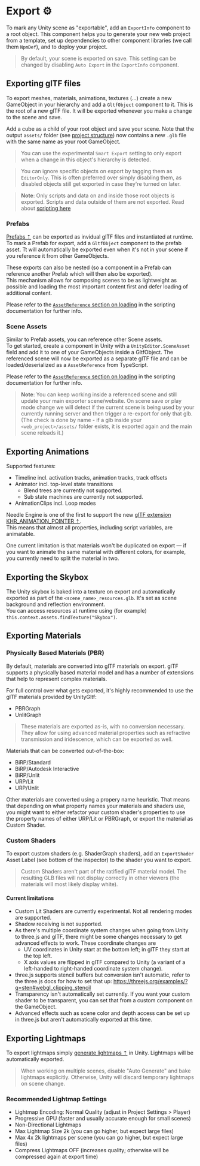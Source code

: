# Export ⚙️
To mark any Unity scene as "exportable", add an ``ExportInfo`` component to a root object. This component helps you to generate your new web project from a template, set up dependencies to other component libraries (we call them `NpmDef`), and to deploy your project. 

> By default, your scene is exported on save. This setting can be changed by disabling ``Auto Export`` in the ``ExportInfo`` component.  

## Exporting glTF files
To export meshes, materials, animations, textures (...) create a new GameObject in your hierarchy and add a ``GltfObject`` component to it. This is the root of a new glTF file. It will be exported whenever you make a change to the scene and save.


Add a cube as a child of your root object and save your scene. Note that the output ``assets/`` folder (see [project structure](#vite-project-structure)) now contains a new ``.glb`` file with the same name as your root GameObject.  

> You can use the experimental ``Smart Export`` setting to only export when a change in this object's hierarchy is detected. 

> You can ignore specific objects on export by tagging them as `EditorOnly`. This is often preferred over simply disabling them, as disabled objects still get exported in case they're turned on later.

> **Note**: Only scripts and data on and inside those root objects is exported. Scripts and data outside of them are not exported.  Read about [scripting here](./scripting.md)  

### Prefabs
[Prefabs ⇡](https://docs.unity3d.com/Manual/Prefabs.html) can be exported as invidual glTF files and instantiated at runtime. To mark a Prefab for export, add a ``GltfObject`` component to the prefab asset. Tt will automatically be exported even when it's not in your scene if you reference it from other GameObjects.  

These exports can also be nested (so a component in a Prefab can reference another Prefab which will then also be exported).  
This mechanism allows for composing scenes to be as lightweight as possible and loading the most important content first and defer loading of additional content.  

Please refer to the [``AssetReference`` section on loading](scripting.md#assetreference--addressables) in the scripting documentation for further info.

### Scene Assets
Similar to Prefab assets, you can reference other Scene assets.  
To get started, create a component in Unity with a ``UnityEditor.SceneAsset`` field and add it to one of your GameObjects inside a GltfObject. The referenced scene will now be exported as a separate glTF file and can be loaded/deserialized as a ``AssetReference`` from TypeScript.  

Please refer to the [``AssetReference`` section on loading](scripting.md#assetreference--addressables) in the scripting documentation for further info.

> **Note**: You can keep working inside a referenced scene and still update your main exporter scene/website. On scene save or play mode change we will detect if the current scene is being used by your currently running server and then trigger a re-export for only that glb.  
(The check is done by name - if a glb inside your ``<web_project>/assets/`` folder exists, it is exported again and the main scene reloads it.)

## Exporting Animations
Supported features:
- Timeline incl. activation tracks, animation tracks, track offsets
- Animator incl. top-level state transitions
  - Blend trees are currently not supported.
  - Sub state machines are currently not supported.
- AnimationClips incl. Loop modes

Needle Engine is one of the first to support the new [glTF extension KHR_ANIMATION_POINTER ⇡](https://github.com/ux3d/glTF/tree/extensions/KHR_animation_pointer/extensions/2.0/Khronos/KHR_animation_pointer).  
This means that almost all properties, including script variables, are animatable.  

One current limitation is that materials won't be duplicated on export — if you want to animate the same material with different colors, for example, you currently need to split the material in two. 

## Exporting the Skybox
The Unity skybox is baked into a texture on export and automatically exported as part of the ``<scene_name>_resources.glb``. It's set as scene background and reflection environment.  
You can access resources at runtime using (for example) ``this.context.assets.findTexture("Skybox")``.  

## Exporting Materials

### Physically Based Materials (PBR)
By default, materials are converted into glTF materials on export. glTF supports a physically based material model and has a number of extensions that help to represent complex materials.  

For full control over what gets exported, it's highly recommended to use the glTF materials provided by UnityGltf:
- PBRGraph
- UnlitGraph
> These materials are exported as-is, with no conversion necessary. They allow for using advanced material properties such as refractive transmission and iridescence, which can be exported as well. 

Materials that can be converted out-of-the-box:
- BiRP/Standard
- BiRP/Autodesk Interactive
- BiRP/Unlit
- URP/Lit
- URP/Unlit

Other materials are converted using a propery name heuristic. That means that depending on what property names your materials and shaders use, you might want to either refactor your custom shader's properties to use the property names of either URP/Lit or PBRGraph, or export the material as Custom Shader.

### Custom Shaders
To export custom shaders (e.g. ShaderGraph shaders), add an ``ExportShader`` Asset Label (see bottom of the inspector) to the shader you want to export.  
> Custom Shaders aren't part of the ratified glTF material model. The resulting GLB files will not display correctly in other viewers (the materials will most likely display white).

#### Current limitations
- Custom Lit Shaders are currently experimental. Not all rendering modes are supported. 
- Shadow receiving is not supported.
- As there's multiple coordinate system changes when going from Unity to three.js and glTF, there might be some changes necessary to get advanced effects to work. 
These coordinate changes are
  - UV coordinates in Unity start at the bottom left; in glTF they start at the top left.
  - X axis values are flipped in glTF compared to Unity (a variant of a left-handed to right-handed coordinate system change).
- three.js supports stencil buffers but conversion isn't automatic, refer to the three.js docs for how to set that up: https://threejs.org/examples/?q=sten#webgl_clipping_stencil  
- Transparency isn't automatically set currently. If you want your custom shader to be transparent, you can set that from a custom component on the GameObject.
- Advanced effects such as scene color and depth access can be set up in three.js but aren't automatically exported at this time.  

## Exporting Lightmaps
To export lightmaps simply [generate lightmaps ⇡](https://docs.unity3d.com/Manual/Lightmapping.html) in Unity. Lightmaps will be automatically exported.

> When working on multiple scenes, disable "Auto Generate" and bake lightmaps explicitly. Otherwise, Unity will discard temporary lightmaps on scene change.

### Recommended Lightmap Settings
- Lightmap Encoding: Normal Quality (adjust in Project Settings > Player)
- Progressive GPU (faster and usually accurate enough for small scenes)
- Non-Directional Lightmaps
- Max Lightmap Size 2k (you can go higher, but expect large files)
- Max 4x 2k lightmaps per scene (you can go higher, but expect large files)
- Compress Lightmaps OFF (increases quality; otherwise will be compressed again at export time)
